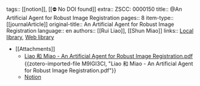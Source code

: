 tags:: [[notion]], [[⛔ No DOI found]]
extra:: ZSCC: 0000150
title:: @An Artificial Agent for Robust Image Registration
pages:: 8
item-type:: [[journalArticle]]
original-title:: An Artificial Agent for Robust Image Registration
language:: en
authors:: [[Rui Liao]], [[Shun Miao]]
links:: [Local library](zotero://select/library/items/Z8SKICMH), [Web library](https://www.zotero.org/users/8746250/items/Z8SKICMH)

- [[Attachments]]
	- [Liao 和 Miao - An Artificial Agent for Robust Image Registration.pdf](zotero://select/library/items/M9IGI3CI) {{zotero-imported-file M9IGI3CI, "Liao 和 Miao - An Artificial Agent for Robust Image Registration.pdf"}}
	- [Notion](notion://www.notion.so/Liao-Miao-b8acdfb2214e4c2ba29bb4682b89080a)